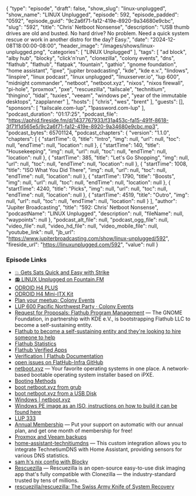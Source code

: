 {
  "type": "episode",
  "draft": false,
  "show_slug": "linux-unplugged",
  "show_name": "LINUX Unplugged",
  "episode": 592,
  "episode_padded": "0592",
  "episode_guid": "9c2a6f71-fa12-419e-8920-9a34680e9cbc",
  "slug": "592",
  "title": "Chris' Netboot Nonsense",
  "description": "USB thumb drives are old and busted. No hard drive? No problem. Need a quick system rescue or work in another distro for the day? Easy.",
  "date": "2024-12-08T18:00:00-08:00",
  "header_image": "/images/shows/linux-unplugged.png",
  "categories": [
    "LINUX Unplugged"
  ],
  "tags": [
    "ad block",
    "alby hub",
    "blocky",
    "click'n'run",
    "clonezilla",
    "colony events",
    "dns",
    "flathub",
    "flathub",
    "flatpak",
    "fountain",
    "gathio",
    "gnome foundation",
    "home assistant",
    "ipxe",
    "jupiter broadcasting",
    "kde",
    "kde e.v.",
    "lindows",
    "linspire",
    "linux podcast",
    "linux unplugged",
    "linuxserver.io",
    "lup 600",
    "midnight commander",
    "netboot",
    "netboot.xyz",
    "nixos",
    "nixos firewall",
    "pi-hole",
    "proxmox",
    "pxe",
    "rescuezilla",
    "tailscale",
    "technitium",
    "thingino",
    "tidal",
    "tuxies",
    "veeam",
    "windows pe",
    "year of the immutable desktops",
    "zapplanner"
  ],
  "hosts": [
    "chris",
    "wes",
    "brent"
  ],
  "guests": [],
  "sponsors": [
    "tailscale.com-lup",
    "1password.com-lup"
  ],
  "podcast_duration": "01:17:25",
  "podcast_file": "https://aphid.fireside.fm/d/1437767933/f31a453c-fa15-491f-8618-3f71f1d565e5/9c2a6f71-fa12-419e-8920-9a34680e9cbc.mp3",
  "podcast_bytes": 65701124,
  "podcast_chapters": {
    "version": "1.1.0",
    "chapters": [
      {
        "startTime": 0,
        "title": "Intro",
        "img": null,
        "url": null,
        "toc": null,
        "endTime": null,
        "location": null
      },
      {
        "startTime": 140,
        "title": "Housekeeping",
        "img": null,
        "url": null,
        "toc": null,
        "endTime": null,
        "location": null
      },
      {
        "startTime": 385,
        "title": "Let's Go Shopping",
        "img": null,
        "url": null,
        "toc": null,
        "endTime": null,
        "location": null
      },
      {
        "startTime": 1008,
        "title": "ISO What You Did There",
        "img": null,
        "url": null,
        "toc": null,
        "endTime": null,
        "location": null
      },
      {
        "startTime": 1790,
        "title": "Boosts",
        "img": null,
        "url": null,
        "toc": null,
        "endTime": null,
        "location": null
      },
      {
        "startTime": 4240,
        "title": "Picks",
        "img": null,
        "url": null,
        "toc": null,
        "endTime": null,
        "location": null
      },
      {
        "startTime": 4519,
        "title": "Outro",
        "img": null,
        "url": null,
        "toc": null,
        "endTime": null,
        "location": null
      }
    ],
    "author": "Jupiter Broadcasting",
    "title": "592: Chris' Netboot Nonsense",
    "podcastName": "LINUX Unplugged",
    "description": null,
    "fileName": null,
    "waypoints": null
  },
  "podcast_alt_file": null,
  "podcast_ogg_file": null,
  "video_file": null,
  "video_hd_file": null,
  "video_mobile_file": null,
  "youtube_link": null,
  "jb_url": "https://www.jupiterbroadcasting.com/show/linux-unplugged/592",
  "fireside_url": "https://linuxunplugged.com/592",
  "value": null
}


### Episode Links

* [💥 Gets Sats Quick and Easy with Strike](https://strike.me/ "💥 Gets Sats Quick and Easy with Strike")
* [📻 LINUX Unplugged on Fountain.FM](https://www.fountain.fm/show/dWiuBeqpDSM86AwXRXov "📻 LINUX Unplugged  on Fountain.FM")
* [ODROID H4 PLUS](https://www.hardkernel.com/shop/odroid-h4-plus/ "ODROID H4 PLUS")
* [ODROID H4 Mini-ITX Kit](https://www.hardkernel.com/shop/h4-mini-itx-kit/ "ODROID H4 Mini-ITX Kit")
* [Plan your meetup: Colony Events](https://colonyevents.com/events/ "Plan your meetup: Colony Events")
* [LUP 600 Pacific Northwest Party · Colony Events](https://colonyevents.com/2EwML7GS9jDPbwwuZPpx1?e=aqb2yl3wl1av2pumoet8c46hmuu4iwvo "LUP 600 Pacific Northwest Party · Colony Events")
* [Request for Proposals: Flathub Program Management](https://discourse.flathub.org/t/request-for-proposals-flathub-program-management/8276 "Request for Proposals: Flathub Program Management") — The GNOME Foundation, in partnership with KDE e.V., is bootstrapping Flathub LLC to become a self-sustaining entity.
* [Flathub to become a self-sustaining entity and they're looking to hire someone to help](https://www.gamingonlinux.com/2024/12/flathub-to-become-a-self-sustaining-entity-and-theyre-looking-to-hire-someone-to-help/ "Flathub to become a self-sustaining entity and they&#x27;re looking to hire someone to help")
* [Flathub Statistics](https://flathub.org/statistics "Flathub Statistics")
* [Flathub Verified Apps](https://flathub.org/apps/collection/verified/1 "Flathub Verified Apps")
* [Verification | Flathub Documentation](https://docs.flathub.org/docs/for-app-authors/verification/ "Verification | Flathub Documentation")
* [open issues on FlatHub-Infra GitHub](https://github.com/flathub-infra/website/issues "open issues on FlatHub-Infra GitHub")
* [netboot.xyz](https://netboot.xyz/ "netboot.xyz") — Your favorite operating systems in one place. A network-based bootable operating system installer based on iPXE.
* [Booting Methods](https://netboot.xyz/docs/category/booting-methods "Booting Methods")
* [boot netboot.xyz from grub](https://netboot.xyz/docs/booting/grub "boot netboot.xyz from grub")
* [boot netboot.xyz from a USB Disk](https://netboot.xyz/docs/booting/usb "boot netboot.xyz from a USB Disk")
* [Windows | netboot.xyz](https://netboot.xyz/docs/kb/pxe/windows/ "Windows | netboot.xyz")
* [Windows PE image as an ISO, instructions on how to build it can be found here](https://docs.microsoft.com/en-us/windows-hardware/manufacture/desktop/winpe-create-usb-bootable-drive#create-a-winpe-iso-dvd-or-cd "Windows PE image as an ISO, instructions on how to build it can be found here")
* [LUP 333](https://notes.jupiterbroadcasting.com/linux-unplugged/2019/episode-333/ "LUP 333")
* [Annual Membership](https://jupitersignal.memberful.com/checkout?plan=117630 "Annual Membership") — Put your support on automatic with our annual plan, and get one month of membership for free!
* [Proxmox and Veeam backups](https://helpcenter.veeam.com/docs/vbproxmoxve/userguide/configuration.html?ver=1 "Proxmox and Veeam backups")
* [home-assistant-technitiumdns](https://github.com/Amateur-God/home-assistant-technitiumdns "home-assistant-technitiumdns") — This custom integration allows you to integrate TechnetiumDNS with Home Assistant, providing sensors for various DNS statistics.
* [sam h's nix config with Blocky](https://github.com/samh/nix-config "sam h&#x27;s nix config with Blocky")
* [Rescuezilla](https://rescuezilla.com/ "Rescuezilla") — Rescuezilla is an open-source easy-to-use disk imaging app that's fully compatible with Clonezilla — the industry-standard trusted by tens of millions.
* [rescuezilla/rescuezilla: The Swiss Army Knife of System Recovery](https://github.com/rescuezilla/rescuezilla "rescuezilla/rescuezilla: The Swiss Army Knife of System Recovery")
